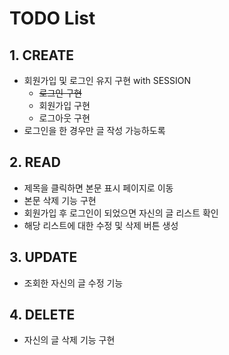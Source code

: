 # TODO List

## 1. CREATE

- 회원가입 및 로그인 유지 구현 with SESSION
  - ~~로그인 구현~~
  - 회원가입 구현
  - 로그아웃 구현
- 로그인을 한 경우만 글 작성 가능하도록

## 2. READ

- 제목을 클릭하면 본문 표시 페이지로 이동
- 본문 삭제 기능 구현
- 회원가입 후 로그인이 되었으면 자신의 글 리스트 확인
- 해당 리스트에 대한 수정 및 삭제 버튼 생성

## 3. UPDATE

- 조회한 자신의 글 수정 기능

## 4. DELETE

- 자신의 글 삭제 기능 구현

